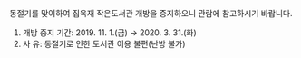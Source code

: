 동절기를 맞이하여 집옥재 작은도서관 개방을 중지하오니 관람에 참고하시기 바랍니다.
1. 개방 중지 기간: 2019. 11. 1.(금) → 2020. 3. 31.(화)
2. 사 유: 동절기로 인한 도서관 이용 불편(난방 불가)